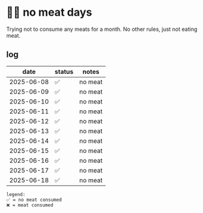 # 💪🏼 no meat days

Trying not to consume any meats for a month. No other rules, just not eating meat.

## log

| date       | status | notes       |
|------------|--------|-------------|
| 2025-06-08 | ✅     | no meat     |
| 2025-06-09 | ✅     | no meat     |
| 2025-06-10 | ✅     | no meat     |
| 2025-06-11 | ✅     | no meat     |
| 2025-06-12 | ✅     | no meat     |
| 2025-06-13 | ✅     | no meat     |
| 2025-06-14 | ✅     | no meat     |
| 2025-06-15 | ✅     | no meat     |
| 2025-06-16 | ✅     | no meat     |
| 2025-06-17 | ✅     | no meat     |
| 2025-06-18 | ✅     | no meat     |

```
legend:
✅ = no meat consumed
❌ = meat consumed
```
